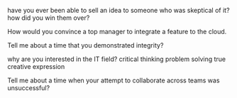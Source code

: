 have you ever been able to sell an idea to someone who was skeptical of it? how did you win them over?

How would you convince a top manager to integrate a feature to the cloud.

Tell me about a time that you demonstrated integrity?

why are you interested in the IT field?
	critical thinking
	problem solving
	true creative expression

Tell me about a time when your attempt to collaborate across teams was unsuccessful?